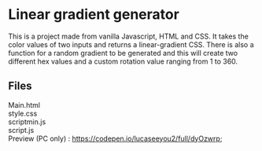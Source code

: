 # Linear gradient generator
This is a project made from vanilla Javascript, HTML and CSS. It takes the color values of two inputs and returns a linear-gradient CSS. There is also a function for a 
random gradient to be generated and this will create two different hex values and a custom rotation value ranging from 1 to 360. <br>
## Files 
Main.html <br>
style.css <br>
scriptmin.js <br>
script.js
<br>
Preview (PC only) : https://codepen.io/lucaseeyou2/full/dyOzwrp; 
